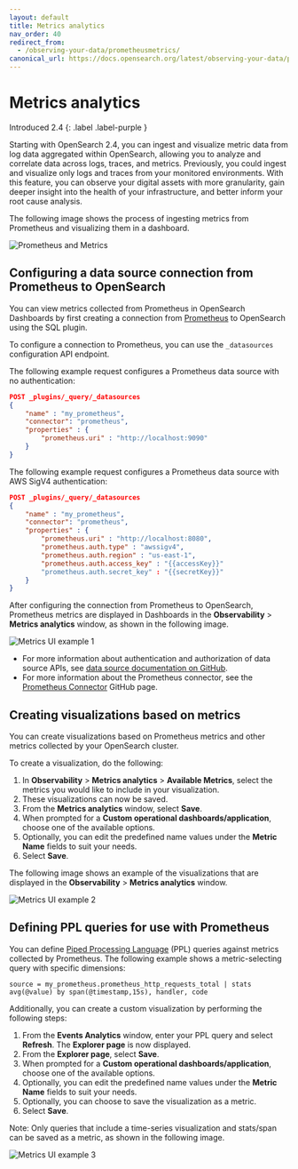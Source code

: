 ```yaml
---
layout: default
title: Metrics analytics
nav_order: 40
redirect_from:
  - /observing-your-data/prometheusmetrics/
canonical_url: https://docs.opensearch.org/latest/observing-your-data/prometheusmetrics/
---
```


# Metrics analytics
Introduced 2.4
{: .label .label-purple }

Starting with OpenSearch 2.4, you can ingest and visualize metric data from log data aggregated within OpenSearch, allowing you to analyze and correlate data across logs, traces, and metrics. Previously, you could ingest and visualize only logs and traces from your monitored environments. With this feature, you can observe your digital assets with more granularity, gain deeper insight into the health of your infrastructure, and better inform your root cause analysis.

The following image shows the process of ingesting metrics from Prometheus and visualizing them in a dashboard.

![Prometheus and Metrics]({{site.url}}{{site.baseurl}}/images/metrics/metricsgif.gif)

## Configuring a data source connection from Prometheus to OpenSearch

You can view metrics collected from Prometheus in OpenSearch Dashboards by first creating a connection from [Prometheus](https://prometheus.io/) to OpenSearch using the SQL plugin. 

To configure a connection to Prometheus, you can use the `_datasources` configuration API endpoint. 

The following example request configures a Prometheus data source with no authentication:

```json
POST _plugins/_query/_datasources 
{
    "name" : "my_prometheus",
    "connector": "prometheus",
    "properties" : {
        "prometheus.uri" : "http://localhost:9090"
    }
}
```

The following example request configures a Prometheus data source with AWS SigV4 authentication:

```json
POST _plugins/_query/_datasources
{
    "name" : "my_prometheus",
    "connector": "prometheus",
    "properties" : {
        "prometheus.uri" : "http://localhost:8080",
        "prometheus.auth.type" : "awssigv4",
        "prometheus.auth.region" : "us-east-1",
        "prometheus.auth.access_key" : "{{accessKey}}"
        "prometheus.auth.secret_key" : "{{secretKey}}"
    }
}
```

After configuring the connection from Prometheus to OpenSearch, Prometheus metrics are displayed in Dashboards in the **Observability** > **Metrics analytics** window, as shown in the following image.

![Metrics UI example 1]({{site.url}}{{site.baseurl}}/images/metrics/metrics1.png)

* For more information about authentication and authorization of data source APIs, see [data source documentation on GitHub](https://github.com/opensearch-project/sql/blob/main/docs/user/ppl/admin/datasources.rst).
* For more information about the Prometheus connector, see the [Prometheus Connector](https://github.com/opensearch-project/sql/blob/main/docs/user/ppl/admin/connectors/prometheus_connector.rst) GitHub page.

## Creating visualizations based on metrics

You can create visualizations based on Prometheus metrics and other metrics collected by your OpenSearch cluster.

To create a visualization, do the following:

1. In **Observability** > **Metrics analytics** > **Available Metrics**, select the metrics you would like to include in your visualization.
1. These visualizations can now be saved.
1. From the **Metrics analytics** window, select **Save**.
1. When prompted for a **Custom operational dashboards/application**, choose one of the available options.
1. Optionally, you can edit the predefined name values under the **Metric Name** fields to suit your needs.
1. Select **Save**.

The following image shows an example of the visualizations that are displayed in the **Observability** > **Metrics analytics** window.

![Metrics UI example 2]({{site.url}}{{site.baseurl}}/images/metrics/metrics2.png)

## Defining PPL queries for use with Prometheus

You can define [Piped Processing Language]({{site.url}}{{site.baseurl}}/search-plugins/sql/ppl/index) (PPL) queries against metrics collected by Prometheus. The following example shows a metric-selecting query with specific dimensions:

```
source = my_prometheus.prometheus_http_requests_total | stats avg(@value) by span(@timestamp,15s), handler, code
```

Additionally, you can create a custom visualization by performing the following steps:

1. From the **Events Analytics** window, enter your PPL query and select **Refresh**. The **Explorer page** is now displayed.
1. From the **Explorer page**, select **Save**.
1. When prompted for a **Custom operational dashboards/application**, choose one of the available options.
1. Optionally, you can edit the predefined name values under the **Metric Name** fields to suit your needs.
1. Optionally, you can choose to save the visualization as a metric.
1. Select **Save**.

Note: Only queries that include a time-series visualization and stats/span can be saved as a metric, as shown in the following image.

![Metrics UI example 3]({{site.url}}{{site.baseurl}}/images/metrics/metrics3.png)
